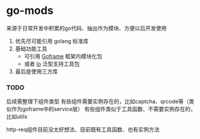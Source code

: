 # go-mods

来源于日常开发中积累的go代码、抽出作为模块、方便以后开发使用

1. 优先尽可能引用 golang 标准库
2. 基础功能工具
   - 可引用 [Goframe](https://github.com/gogf/gf) 框架内模块化包
   - 或者 [lo](https://github.com/samber/lo) 泛型支持工具包
3. 最后是使用三方库

### TODO

后续需整理下组件类型
有些组件需要实例存在的，比如captcha、qrcode等（类似作为goframe中的service层）
有些组件类似于工具函数、不需要实例存在的，比如utils

http-req组件目前没太好想法、目前既有工具函数、也有实例方法
